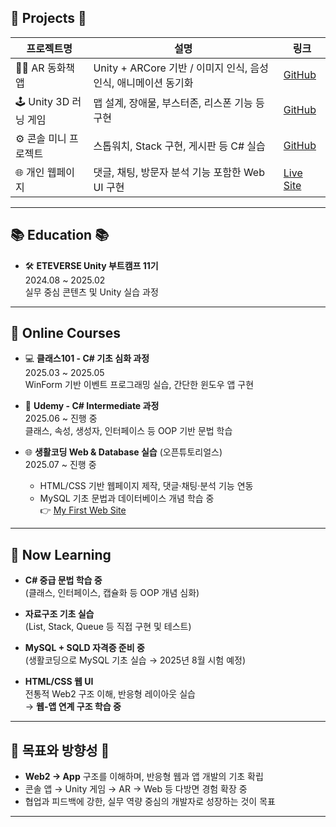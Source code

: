
## 🧪 Projects 🧪

| 프로젝트명 | 설명 | 링크 |
|------------|------|------|
| 🧚‍♂️ AR 동화책 앱 | Unity + ARCore 기반 / 이미지 인식, 음성인식, 애니메이션 동기화 | [GitHub](https://github.com/Kimwonbeom0102/AR_Project) |
| 🕹 Unity 3D 러닝 게임 | 맵 설계, 장애물, 부스터존, 리스폰 기능 등 구현 | [GitHub](https://github.com/Kimwonbeom0102/Runguys) |
| ⚙️ 콘솔 미니 프로젝트 | 스톱워치, Stack 구현, 게시판 등 C# 실습 | [GitHub](https://github.com/Kimwonbeom0102/mini-projects) |
| 🌐 개인 웹페이지 | 댓글, 채팅, 방문자 분석 기능 포함한 Web UI 구현 | [Live Site](https://kimwonbeom0102.github.io/my-first-web-site/1.html) |

---

## 📚 Education 📚

- 🛠️ **ETEVERSE Unity 부트캠프 11기**  
  2024.08 ~ 2025.02  
  실무 중심 콘텐츠 및 Unity 실습 과정

---

## 📖 Online Courses

- 💻 **클래스101 - C# 기초 심화 과정**  
  2025.03 ~ 2025.05  
  WinForm 기반 이벤트 프로그래밍 실습, 간단한 윈도우 앱 구현

- 🧠 **Udemy - C# Intermediate 과정**  
  2025.06 ~ 진행 중  
  클래스, 속성, 생성자, 인터페이스 등 OOP 기반 문법 학습

- 🌐 **생활코딩 Web & Database 실습** (오픈튜토리얼스)  
  2025.07 ~ 진행 중  
  - HTML/CSS 기반 웹페이지 제작, 댓글·채팅·분석 기능 연동  
  - MySQL 기초 문법과 데이터베이스 개념 학습 중  
  👉 [My First Web Site](https://kimwonbeom0102.github.io/my-first-web-site/1.html)

---

## 🔧 Now Learning

- **C# 중급 문법 학습 중**  
  (클래스, 인터페이스, 캡슐화 등 OOP 개념 심화)

- **자료구조 기초 실습**  
  (List, Stack, Queue 등 직접 구현 및 테스트)

- **MySQL + SQLD 자격증 준비 중**  
  (생활코딩으로 MySQL 기초 실습 → 2025년 8월 시험 예정)

- **HTML/CSS 웹 UI**  
  전통적 Web2 구조 이해, 반응형 레이아웃 실습  
  → **웹-앱 연계 구조 학습 중**
---

## 🧭 목표와 방향성 🧭

- **Web2 → App** 구조를 이해하며, 반응형 웹과 앱 개발의 기초 확립  
- 콘솔 앱 → Unity 게임 → AR → Web 등 다방면 경험 확장 중  
- 협업과 피드백에 강한, 실무 역량 중심의 개발자로 성장하는 것이 목표

---

